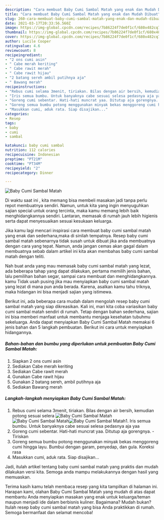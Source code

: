 ```yaml
---
description: "Cara membuat Baby Cumi Sambal Matah yang enak dan Mudah Dibuat"
title: "Cara membuat Baby Cumi Sambal Matah yang enak dan Mudah Dibuat"
slug: 260-cara-membuat-baby-cumi-sambal-matah-yang-enak-dan-mudah-dibuat
date: 2021-03-17T20:33:56.560Z
image: https://img-global.cpcdn.com/recipes/7b86224f7de0f1cf/680x482cq70/baby-cumi-sambal-matah-foto-resep-utama.jpg
thumbnail: https://img-global.cpcdn.com/recipes/7b86224f7de0f1cf/680x482cq70/baby-cumi-sambal-matah-foto-resep-utama.jpg
cover: https://img-global.cpcdn.com/recipes/7b86224f7de0f1cf/680x482cq70/baby-cumi-sambal-matah-foto-resep-utama.jpg
author: Lucile Cooper
ratingvalue: 4.6
reviewcount: 8
recipeingredient:
- "2 ons cumi asin"
- " Cabe merah keriting"
- " Cabe rawit merah"
- " Cabe rawit hijau"
- "2 batang sereh ambil putihnya aja"
- " Bawang merah"
recipeinstructions:
- "Rebus cumi selama 3menit, tiriakan. Bilas dengan air bersih, kemudian potong sesuai selera"
- "Iris semua bumbu. Untuk banyaknya cabe sesuai selesa pedasnya aja yaa"
- "Goreng cumi sebentar. Hati-hati muncrat yaa. Ditutup aja gorengnya. Tiriskan"
- "Goreng semua bumbu potong menggunakan minyak bekas menggoreng cumi hingga layu. Bumbui dengan garam, penyedap, dan gula. Koreksi rasa"
- "Masukkan cumi, aduk rata. Siap disajikan..."
categories:
- Resep
tags:
- baby
- cumi
- sambal

katakunci: baby cumi sambal 
nutrition: 112 calories
recipecuisine: Indonesian
preptime: "PT21M"
cooktime: "PT34M"
recipeyield: "2"
recipecategory: Dinner

---
```



![Baby Cumi Sambal Matah](https://img-global.cpcdn.com/recipes/7b86224f7de0f1cf/680x482cq70/baby-cumi-sambal-matah-foto-resep-utama.jpg)

Di waktu  saat ini , kita memang bisa membeli masakan jadi tanpa perlu repot membuatnya sendiri. Namun, untuk kita yang ingin menyuguhkan sajian special untuk orang tercinta, maka kamu memang lebih baik menghidangkannya sendiri. Lantaran, memasak di rumah jauh lebih higienis serta dapat menyesuaikan sesuai kesukaan keluarga.

Jika kamu lagi mencari inspirasi cara membuat baby cumi sambal matah yang enak dan sederhana,maka di sinilah tempatnya. Resep baby cumi sambal matah  sebenarnya tidak susah untuk dibuat jika anda membuatnya dengan cara yang tepat. Namun, anda jangan cemas akan gagal dalam membuatnya 
sebab dalam artikel ini kita akan membahas baby cumi sambal matah dengan teliti.  



Nah buat anda yang mau memasak baby cumi sambal matah yang lezat, ada beberapa tahap yang dapat dilakukan, pertama memilih jenis bahan, lalu pemilihan bahan segar, sampai cara membuat dan menghidangkannya. kamu Tidak usah pusing jika mau menyiapkan baby cumi sambal matah yang lezat di mana pun anda berada. Karena, asalkan kamu  tahu triknya, maka hidangan ini bisa menjadi sajian yang istimewa.

Berikut ini, ada beberapa cara mudah dalam mengolah resep baby cumi sambal matah yang siap dikreasikan. Kali ini, mari kita coba variasikan baby cumi sambal matah sendiri di rumah. Tetap dengan bahan sederhana, sajian ini bisa memberi manfaat untuk membantu menjaga kesehatan tubuhmu sekeluarga. Anda dapat menyiapkan Baby Cumi Sambal Matah memakai 6 jenis bahan dan 5 langkah pembuatan. Berikut ini cara untuk menyiapkan hidangannya.

<!--inarticleads1-->

##### Bahan-bahan dan bumbu yang diperlukan untuk pembuatan Baby Cumi Sambal Matah:

1. Siapkan 2 ons cumi asin
1. Sediakan  Cabe merah keriting
1. Sediakan  Cabe rawit merah
1. Gunakan  Cabe rawit hijau
1. Gunakan 2 batang sereh, ambil putihnya aja
1. Sediakan  Bawang merah




<!--inarticleads2-->

##### Langkah-langkah menyiapkan Baby Cumi Sambal Matah:

1. Rebus cumi selama 3menit, tiriakan. Bilas dengan air bersih, kemudian potong sesuai selera
<img src="https://img-global.cpcdn.com/steps/78e136abe884e826/160x128cq70/baby-cumi-sambal-matah-langkah-memasak-1-foto.jpg" alt="Baby Cumi Sambal Matah"><img src="https://img-global.cpcdn.com/steps/95f7a66f8f026e30/160x128cq70/baby-cumi-sambal-matah-langkah-memasak-1-foto.jpg" alt="Baby Cumi Sambal Matah"><img src="https://img-global.cpcdn.com/steps/c54f318018d66593/160x128cq70/baby-cumi-sambal-matah-langkah-memasak-1-foto.jpg" alt="Baby Cumi Sambal Matah">1. Iris semua bumbu. Untuk banyaknya cabe sesuai selesa pedasnya aja yaa
1. Goreng cumi sebentar. Hati-hati muncrat yaa. Ditutup aja gorengnya. - Tiriskan
1. Goreng semua bumbu potong menggunakan minyak bekas menggoreng cumi hingga layu. Bumbui dengan garam, penyedap, dan gula. Koreksi rasa
1. Masukkan cumi, aduk rata. Siap disajikan...




Jadi, itulah artikel tentang  baby cumi sambal matah  yang praktis dan mudah dilakukan versi kita. Semoga anda mampu melakukannya dengan hasil yang memuaskan. 

Terima kasih kamu telah membaca resep yang kita tampilkan di halaman ini. Harapan kami, olahan  Baby Cumi Sambal Matah yang mudah di atas dapat membantu Anda menyiapkan masakan yang enak untuk keluarga/teman maupun menjadi ide dalam berbisnis kuliner. Bagaimana? Mudah bukan? Itulah resep baby cumi sambal matah yang bisa Anda praktikkan di rumah. Semoga bermanfaat dan selamat mencoba!

